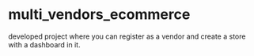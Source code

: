 # multi_vendors_ecommerce
developed project where you can register as a vendor and create a store with a dashboard in it. 
